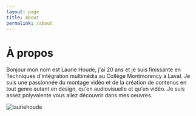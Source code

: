```yaml
---
layout: page
title: About
permalink: /about
---
```


# À propos
Bonjour mon nom est Laurie Houde, j'ai 20 ans et je suis finissante en Techniques d'intégration multimédia au Collège Montmorency à Laval. Je suis une passionnée du montage vidéo et de la création de contenus en tout genre autant en design, qu'en audiovisuelle et qu'en vidéo. Je suis assez polyvalente vous allez découvrir dans mes oeuvres.


![lauriehoude](https://github.com/lauriehoude/Portfolio-Laurie-Houde/assets/89647723/399ff7d7-d394-4be9-a45f-72ed9c984d72)


